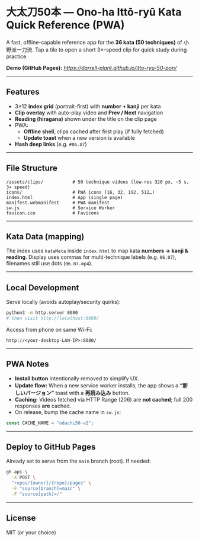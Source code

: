 

# 大太刀50本 — Ono-ha Ittō-ryū Kata Quick Reference (PWA)

A fast, offline-capable reference app for the **36 kata (50 techniques)** of 小野派一刀流.
Tap a tile to open a short 3×-speed clip for quick study during practice.

**Demo (GitHub Pages):** _<https://darrell-plant.github.io/itto-ryu-50-pon/>_

---

## Features
- 3×12 **index grid** (portrait-first) with **number + kanji** per kata
- **Clip overlay** with auto-play video and **Prev / Next** navigation
- **Reading (hiragana)** shown under the title on the clip page
- PWA:
  - **Offline shell**, clips cached after first play (if fully fetched)
  - **Update toast** when a new version is available
- **Hash deep links** (e.g. `#06.07`)

---

## File Structure
```
/assets/clips/           # 50 technique videos (low-res 320 px, ~5 s, 3× speed)
icons/                   # PWA icons (16, 32, 192, 512…)
index.html               # App (single page)
manifest.webmanifest     # PWA manifest
sw.js                    # Service Worker
favicon.ico              # Favicons
```

---

## Kata Data (mapping)
The index uses `kataMeta` inside `index.html` to map kata **numbers → kanji & reading**.
Display uses commas for multi-technique labels (e.g. `06,07`), filenames still use dots (`06.07.mp4`).

---

## Local Development
Serve locally (avoids autoplay/security quirks):
```bash
python3 -m http.server 8080
# then visit http://localhost:8080/
```

Access from phone on same Wi-Fi:
```
http://<your-desktop-LAN-IP>:8080/
```

---

## PWA Notes
- **Install button** intentionally removed to simplify UX.
- **Update flow:** When a new service worker installs, the app shows a **“新しいバージョン”** toast with a **再読み込み** button.
- **Caching:** Videos fetched via HTTP Range (206) are **not cached**; full 200 responses **are** cached.
- On release, bump the cache name in `sw.js`:
```js
const CACHE_NAME = "odachi50-v2";
```

---

## Deploy to GitHub Pages
Already set to serve from the `main` branch (root).
If needed:
```bash
gh api \
  -X POST \
  "repos/{owner}/{repo}/pages" \
  -F "source[branch]=main" \
  -F "source[path]=/"
```

---

## License
MIT (or your choice)